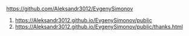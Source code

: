 <https://github.com/Aleksandr3012/EvgenySimonov>
1. <https://Aleksandr3012.github.io/EvgenySimonov/public>
1. <https://Aleksandr3012.github.io/EvgenySimonov/public/thanks.html>